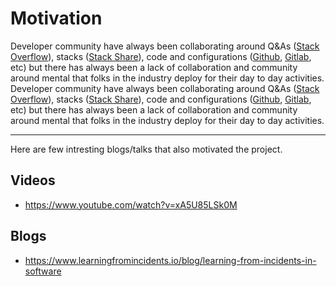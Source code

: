 # Motivation

Developer community have always been collaborating around Q&As ([Stack
Overflow](www.stackoverflow.com)), stacks ([Stack Share](www.stackshare.io)),
code and configurations ([Github](www.github.com), [Gitlab](www.gitlab.com),
etc) but there has always been a lack of collaboration and community around
mental that folks in the industry deploy for their day to day activities.
Developer community have always been collaborating around Q&As ([Stack
Overflow](www.stackoverflow.com)), stacks ([Stack Share](www.stackshare.io)),
code and configurations ([Github](www.github.com), [Gitlab](www.gitlab.com),
etc) but there has always been a lack of collaboration and community around
mental that folks in the industry deploy for their day to day activities.

___

Here are few intresting blogs/talks that also motivated the project.

## Videos
  - https://www.youtube.com/watch?v=xA5U85LSk0M

## Blogs
  - https://www.learningfromincidents.io/blog/learning-from-incidents-in-software
